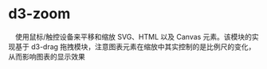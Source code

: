 # d3-zoom

&ensp;&ensp;使用鼠标/触控设备来平移和缩放 SVG、HTML 以及 Canvas 元素。该模块的实现基于 d3-drag 拖拽模块，注意图表元素在缩放中其实控制的是比例尺的变化，从而影响图表的显示效果
